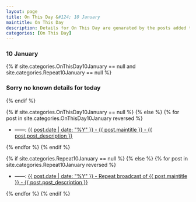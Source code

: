 ```yaml
---
layout: page
title: On This Day &#124; 10 January
maintitle: On This Day
description: Details for On This Day are genarated by the posts added to the website so the content is subject to changes/updates over time.
categories: [On This Day]
---
```


<h3>10 January</h3>

{% if site.categories.OnThisDay10January == null and site.categories.Repeat10January == null %}
  <h3>Sorry no known details for today</h3>
{% endif %}

{% if site.categories.OnThisDay10January == null %}
{% else %}
{% for post in site.categories.OnThisDay10January reversed %}
<ul>
<li> ——: <a href="{{ post.url }}">{{ post.date | date: "%Y" }} - {{ post.maintitle }} - {{ post.post_description }}</a></li>
</ul>
{% endfor %}
{% endif %}

{% if site.categories.Repeat10January == null %}
{% else %}
{% for post in site.categories.Repeat10January reversed %}
<ul>
<li> ——: <a href="{{ post.url }}">{{ post.date | date: "%Y" }} - Repeat broadcast of {{ post.maintitle }} - {{ post.post_description }}</a></li>
</ul>
{% endfor %}
{% endif %}
